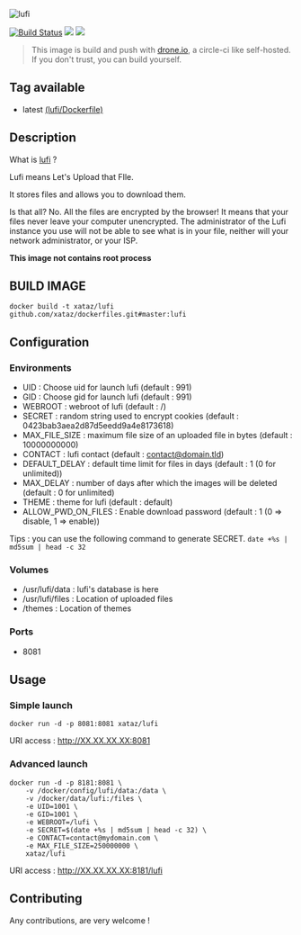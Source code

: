 ![lufi](https://fiat-tux.fr/wp-content/uploads/lufi196.png)

[![Build Status](https://drone.xataz.net/api/badges/xataz/docker-lufi/status.svg)](https://drone.xataz.net/xataz/docker-lufi)
[![](https://images.microbadger.com/badges/image/xataz/lufi.svg)](https://microbadger.com/images/xataz/lufi "Get your own image badge on microbadger.com")
[![](https://images.microbadger.com/badges/version/xataz/lufi.svg)](https://microbadger.com/images/xataz/lufi "Get your own version badge on microbadger.com")

> This image is build and push with [drone.io](https://github.com/drone/drone), a circle-ci like self-hosted.
> If you don't trust, you can build yourself.

## Tag available
* latest [(lufi/Dockerfile)](https://github.com/xataz/dockerfiles/blob/master/lufi/Dockerfile)

## Description
What is [lufi](https://git.framasoft.org/luc/lufi) ?

Lufi means Let's Upload that FIle.

It stores files and allows you to download them.

Is that all? No. All the files are encrypted by the browser! It means that your files never leave your computer unencrypted. The administrator of the Lufi instance you use will not be able to see what is in your file, neither will your network administrator, or your ISP.

**This image not contains root process**

## BUILD IMAGE

```shell
docker build -t xataz/lufi github.com/xataz/dockerfiles.git#master:lufi
```

## Configuration
### Environments
* UID : Choose uid for launch lufi (default : 991)
* GID : Choose gid for launch lufi (default : 991)
* WEBROOT : webroot of lufi (default : /)
* SECRET : random string used to encrypt cookies (default : 0423bab3aea2d87d5eedd9a4e8173618)
* MAX_FILE_SIZE : maximum file size of an uploaded file in bytes (default : 10000000000)
* CONTACT : lufi contact (default : contact@domain.tld)
* DEFAULT_DELAY : default time limit for files in days (default : 1 (0 for unlimited))
* MAX_DELAY : number of days after which the images will be deleted (default : 0 for unlimited)
* THEME : theme for lufi (default : default)
* ALLOW_PWD_ON_FILES : Enable download password (default : 1 (0 => disable, 1 => enable))

Tips : you can use the following command to generate SECRET. `date +%s | md5sum | head -c 32`

### Volumes
* /usr/lufi/data : lufi's database is here
* /usr/lufi/files : Location of uploaded files
* /themes : Location of themes

### Ports
* 8081

## Usage
### Simple launch
```shell
docker run -d -p 8081:8081 xataz/lufi
```
URI access : http://XX.XX.XX.XX:8081

### Advanced launch
```shell
docker run -d -p 8181:8081 \
	-v /docker/config/lufi/data:/data \
    -v /docker/data/lufi:/files \
	-e UID=1001 \
	-e GID=1001 \
    -e WEBROOT=/lufi \
    -e SECRET=$(date +%s | md5sum | head -c 32) \
    -e CONTACT=contact@mydomain.com \
    -e MAX_FILE_SIZE=250000000 \
	xataz/lufi
```
URI access : http://XX.XX.XX.XX:8181/lufi

## Contributing
Any contributions, are very welcome !
